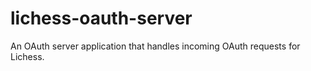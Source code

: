 # lichess-oauth-server
An OAuth server application that handles incoming OAuth requests for Lichess.

